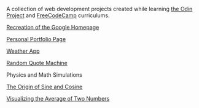A collection of web development projects created while learning <A HREF="http://www.theodinproject.com/">the Odin Project</a> and <A HREF ="https://www.freecodecamp.com/engineerwithoutfear">FreeCodeCamp</a> curriculums. 

<A href="http://engineerwithoutfear.github.io/web_dev/TheOdinProject/google-homepage/index.html">Recreation of the Google Homepage</a>

<A HREF="http://engineerwithoutfear.github.io/web_dev/FreeCodeCamp/portfolio-page/index.html">Personal Portfolio Page</a>

<A HREF="http://engineerwithoutfear.github.io/web_dev/FreeCodeCamp/weather-report/index.html">Weather App</a>

<A HREF="http://engineerwithoutfear.github.io/web_dev/FreeCodeCamp/random-quote-machine/index.html">Random Quote Machine</a>

Physics and Math Simulations

<A HREF="http://engineerwithoutfear.github.io/web_dev/physics_sims/triggered-circle/index.htm">The Origin of Sine and Cosine</a>


<A HREF="http://engineerwithoutfear.github.io/web_dev/physics_sims/visualizing-averages/index.html">Visualizing the Average of Two Numbers</a>



